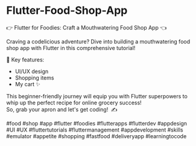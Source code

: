 # Flutter-Food-Shop-App

👉 Flutter for Foodies: Craft a Mouthwatering Food Shop App 👈 

Craving a codelicious adventure?
Dive into building a mouthwatering food shop app with Flutter in this comprehensive tutorial! 

👀 Key features: 
+ UI/UX design
+ Shopping items
+ My cart ✨

This beginner-friendly journey will equip you with Flutter superpowers to whip up the perfect recipe for online grocery success!  
 So, grab your apron and let's get coding! ‍ ✍ 

 #food #shop #app #flutter #foodies #flutterapps #flutterdev #appdesign #UI #UX #fluttertutorials #fluttermanagement #appdevelopment #skills #emulator #appetite #shopping #fastfood #deliveryapp #learningtocode 

